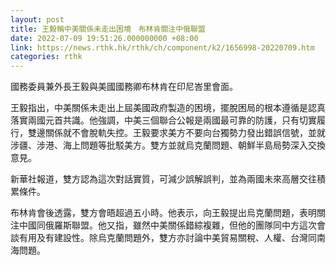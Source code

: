 ```yaml
---
layout: post
title: 王毅稱中美關係未走出困境　布林肯關注中俄聯盟　
date: 2022-07-09 19:51:26.000000000 +08:00
link: https://news.rthk.hk/rthk/ch/component/k2/1656998-20220709.htm
categories: rthk
---
```


國務委員兼外長王毅與美國國務卿布林肯在印尼峇里會面。

王毅指出，中美關係未走出上屆美國政府製造的困境，擺脫困局的根本遵循是認真落實兩國元首共識。他強調，中美三個聯合公報是兩國最可靠的防護，只有切實履行，雙邊關係就不會脫軌失控。王毅要求美方不要向台獨勢力發出錯誤信號，並就涉疆、涉港、海上問題等批駁美方。雙方並就烏克蘭問題、朝鮮半島局勢深入交換意見。

新華社報道，雙方認為這次對話實質，可減少誤解誤判，並為兩國未來高層交往積累條件。

布林肯會後透露，雙方會晤超過五小時。他表示，向王毅提出烏克蘭問題，表明關注中國同俄羅斯聯盟。他又指，雖然中美關係錯綜複雜，但他的團隊同中方這次會談有用及有建設性。除烏克蘭問題外，雙方亦討論中美貿易關稅、人權、台灣同南海問題。
